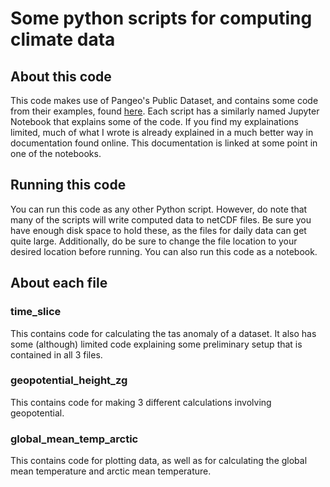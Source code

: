# Some python scripts for computing climate data

## About this code

This code makes use of Pangeo's Public Dataset, and contains some code from their examples, found [here](https://gallery.pangeo.io/repos/pangeo-gallery/cmip6/). Each script has a similarly named Jupyter Notebook that explains some of the code. If you find my explainations limited, much of what I wrote is already explained in a much better way in documentation found online. This documentation is linked at some point in one of the notebooks.

## Running this code

You can run this code as any other Python script. However, do note that many of the scripts will write computed data to netCDF files. Be sure you have enough disk space to hold these, as the files for daily data can get quite large. Additionally, do be sure to change the file location to your desired location before running. You can also run this code as a notebook.

## About each file

### time_slice

This contains code for calculating the tas anomaly of a dataset. It also has some (although) limited code explaining some preliminary setup that is contained in all 3 files. 

### geopotential_height_zg

This contains code for making 3 different calculations involving geopotential.

### global_mean_temp_arctic

This contains code for plotting data, as well as for calculating the global mean temperature and arctic mean temperature.
